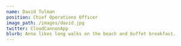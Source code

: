 ```yaml
---
name: David Tulman 
position: Chief Operations Officer 
image_path: /images/david.jpg 
twitter: CloudCannonApp
blurb: Anna likes long walks on the beach and buffet breakfast.
---
```

